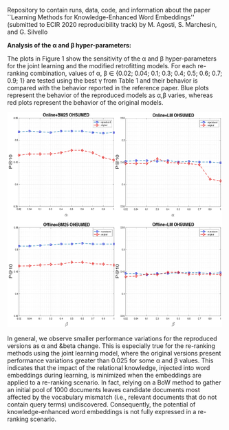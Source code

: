 Repository to contain runs, data, code, and information about the paper ``Learning Methods for Knowledge-Enhanced Word Embeddings'' (submitted to ECIR 2020 reproducibility track) by M. Agosti, S. Marchesin, and G. Silvello 

**Analysis of the &alpha; and &beta; hyper-parameters:** 
 
The plots in Figure 1 show the sensitivity of the &alpha; and &beta; hyper-parameters for the joint learning and the modified retrofitting models. For each re-ranking combination, values of  &alpha;, &beta; ∈ {0.02; 0.04; 0.1; 0.3; 0.4; 0.5; 0.6; 0.7; 0.9; 1} are tested
using the best &gamma; from Table 1 and their behavior is compared with the behavior reported in the reference paper. Blue plots represent the behavior of the reproduced models as &alpha;,&beta; varies, whereas red plots represent the behavior of the original models.

<img src="https://raw.githubusercontent.com/stefano-marchesin/learning_ke_wembs/master/figure/fig1-4.jpg" alt="https://raw.githubusercontent.com/stefano-marchesin/learning_ke_wembs/master/figure/fig1-4.jpg" width="500" height="500" class="center">

In general, we observe smaller performance variations for the reproduced versions as &alpha; and &beta change. This is especially true for the re-ranking methods using the joint learning model, where the original versions present performance variations greater than 0.025 for some &alpha; and &beta; values. This indicates that the impact of the relational knowledge, injected into word embeddings during learning, is minimized when the embeddings are applied to a re-ranking scenario. In fact, relying on a BoW method to gather an initial pool of 1000 documents leaves candidate documents most affected by the vocabulary mismatch (i.e., relevant documents that do not contain query terms) undiscovered. Consequently, the potential of knowledge-enhanced word embeddings is not fully expressed in a re-ranking scenario.
